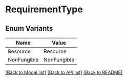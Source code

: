 # RequirementType

## Enum Variants

| Name | Value |
|---- | -----|
| Resource | Resource |
| NonFungible | NonFungible |


[[Back to Model list]](../README.md#documentation-for-models) [[Back to API list]](../README.md#documentation-for-api-endpoints) [[Back to README]](../README.md)


